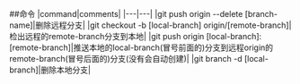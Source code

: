 ##命令
|command|comments|
|---|---|
|git push origin --delete [branch-name]|删除远程分支|
|git checkout -b [local-branch] origin/[remote-branch]|检出远程的remote-branch分支到本地|
|git push origin [local-branch]:[remote-branch]|推送本地的local-branch(冒号前面的)分支到远程origin的remote-branch(冒号后面的)分支(没有会自动创建)|
|git branch -d [local-branch]|删除本地分支|